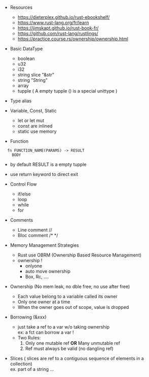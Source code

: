 - Resources 
  - https://dieterplex.github.io/rust-ebookshelf/
  - https://www.rust-lang.org/fr/learn
  - https://jimskapt.github.io/rust-book-fr/
  - https://github.com/rust-lang/rustlings/
  - https://practice.course.rs/ownership/ownership.html


- Basic DataType 
  - boolean
  - u32
  - i32
  - string slice "&str"
  - string "String"
  - array 
  - tupple ( A empty tupple () is a special unittype )

- Type alias 
  
- Variable, Const, Static 
  - let or let mut
  - const are inlined 
  - static use memory   

- Function 
```
  fn FUNCTION_NAME(PARAMS) -> RESULT
    BODY
```
  - by default RESULT is a empty tupple    
  - use return keyword to direct exit 


- Control Flow
  - if/else 
  - loop
  - while
  - for

- Comments
  - Line comment //
  - Bloc comment /* */

- Memory Management Strategies
  - Rust use OBRM (Ownership Based Resource Management)
  - ownership ! 
    - onlyone
    - auto move ownership
    - Box, Rc, .... 

- Ownership (No mem leak, no dble free, no use after free)
  - Each value belong to a variable called its owner
  - Only one owner at a time
  - When the owner goes out of scope, value is dropped 

- Borrowing (&xxx)
  - just take a ref to a var w/o taking ownership  
    ex: a fct can borrow a var !
  - Two Rules:
    1. Only one mutable ref **OR** Many unmutable ref
    2. Ref must always be valid (no dangling ref)

- Slices ( slices are ref to a contiguous sequence of elements in a collection)  
  ex. part of a string ...
